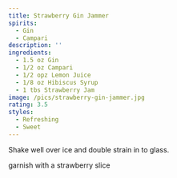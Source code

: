 ```yaml
---
title: Strawberry Gin Jammer
spirits:
  - Gin
  - Campari
description: ''
ingredients:
  - 1.5 oz Gin
  - 1/2 oz Campari
  - 1/2 opz Lemon Juice
  - 1/8 oz Hibiscus Syrup
  - 1 tbs Strawberry Jam
image: /pics/strawberry-gin-jammer.jpg
rating: 3.5
styles:
  - Refreshing
  - Sweet
---
```


Shake well over ice and double strain in to glass.

garnish with a strawberry slice